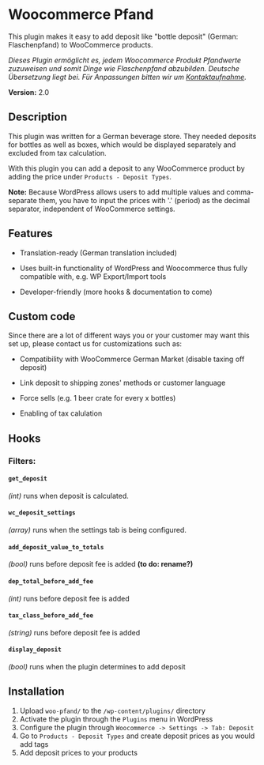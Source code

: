 # Woocommerce Pfand

This plugin makes it easy to add deposit like "bottle deposit" (German: Flaschenpfand) to WooCommerce products.

*Dieses Plugin ermöglicht es, jedem Woocommerce Produkt Pfandwerte zuzuweisen und somit Dinge wie Flaschenpfand abzubilden. Deutsche Übersetzung liegt bei. Für Anpassungen bitten wir um [Kontaktaufnahme](http://www.nerdissimo.de/).*

**Version:** 2.0


## Description

This plugin was written for a German beverage store. They needed deposits for bottles as well as boxes, which would be displayed separately and excluded from tax calculation.

With this plugin you can add a deposit to any WooCommerce product by adding the price under `Products - Deposit Types`.

**Note:** Because WordPress allows users to add multiple values and
comma-separate them, you have to input the prices with '.' (period) as the decimal separator, independent of WooCommerce settings.


## Features

* Translation-ready (German translation included)

* Uses built-in functionality of WordPress and Woocommerce thus fully compatible with, e.g. WP Export/Import tools

* Developer-friendly (more hooks & documentation to come)


## Custom code

Since there are a lot of different ways you or your customer may want this set up, please contact us for customizations such as:

* Compatibility with WooCommerce German Market (disable taxing off deposit)

* Link deposit to shipping zones' methods or customer language

* Force sells (e.g. 1 beer crate for every x bottles)

* Enabling of tax calulation


## Hooks

### Filters:

#### `get_deposit`
*(int)* runs when deposit is calculated.

#### `wc_deposit_settings`
*(array)* runs when the settings tab is being configured.

#### `add_deposit_value_to_totals`
*(bool)* runs before deposit fee is added **(to do: rename?)**

#### `dep_total_before_add_fee`
*(int)* runs before deposit fee is added

#### `tax_class_before_add_fee`
*(string)* runs before deposit fee is added

#### `display_deposit`
*(bool)* runs when the plugin determines to add deposit


## Installation

1. Upload `woo-pfand/` to the `/wp-content/plugins/` directory
2. Activate the plugin through the `Plugins` menu in WordPress
3. Configure the plugin through `Woocommerce -> Settings -> Tab: Deposit`
3. Go to `Products - Deposit Types` and create deposit prices as you would add tags
4. Add deposit prices to your products
